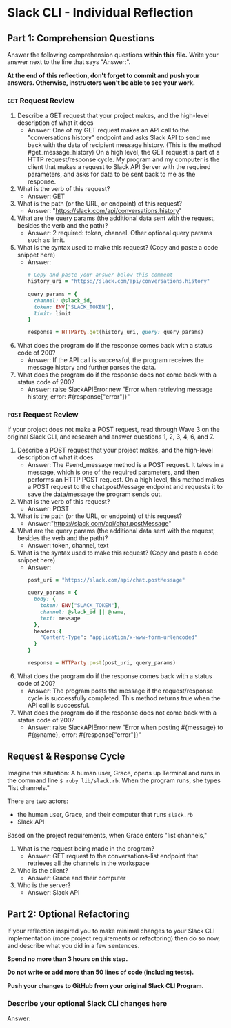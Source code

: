 # Slack CLI - Individual Reflection

## Part 1: Comprehension Questions

Answer the following comprehension questions **within this file.** Write your answer next to the line that says "Answer:".

**At the end of this reflection, don't forget to commit and push your answers. Otherwise, instructors won't be able to see your work.**

### `GET` Request Review

1. Describe a GET request that your project makes, and the high-level description of what it does
    - Answer: One of my GET request makes an API call to the "conversations history" endpoint and asks Slack API to send me back with the data of recipient message history. (This is the method #get_message_history)
    On a high level, the GET request is part of a HTTP request/response cycle. My program and my computer is the client that makes a request to Slack API Server with the required parameters, and asks for data to be sent back to me as the response. 
1. What is the verb of this request?
    - Answer: GET
1. What is the path (or the URL, or endpoint) of this request?
    - Answer: "https://slack.com/api/conversations.history"
1. What are the query params (the additional data sent with the request, besides the verb and the path)?
    - Answer: 2 required: token, channel. Other optional query params such as limit.
1. What is the syntax used to make this request? (Copy and paste a code snippet here)
    - Answer:
      ```ruby
      # Copy and paste your answer below this comment
      history_uri = "https://slack.com/api/conversations.history"
    
      query_params = {
        channel: @slack_id,
        token: ENV["SLACK_TOKEN"],
        limit: limit
      }

      response = HTTParty.get(history_uri, query: query_params)
      ```
1. What does the program do if the response comes back with a status code of 200?
    - Answer: If the API call is successful, the program receives the message history and further parses the data.
1. What does the program do if the response does not come back with a status code of 200?
    - Answer: raise SlackAPIError.new "Error when retrieving message history, error: #{response["error"]}"

### `POST` Request Review

If your project does not make a POST request, read through Wave 3 on the original Slack CLI, and research and answer questions 1, 2, 3, 4, 6, and 7.

1. Describe a POST request that your project makes, and the high-level description of what it does
    - Answer: The #send_message method is a POST request. It takes in a message, which is one of the required parameters, and then performs an HTTP POST request. 
    On a high level, this method makes a POST request to the chat.postMessage endpoint and requests it to save the data/message the program sends out.
1. What is the verb of this request?
    - Answer: POST
1. What is the path (or the URL, or endpoint) of this request?
    - Answer:"https://slack.com/api/chat.postMessage"
1. What are the query params (the additional data sent with the request, besides the verb and the path)?
    - Answer: token, channel, text
1. What is the syntax used to make this request? (Copy and paste a code snippet here)
    - Answer:
      ```ruby
      post_uri = "https://slack.com/api/chat.postMessage"

      query_params = {
        body: {
          token: ENV["SLACK_TOKEN"],
          channel: @slack_id || @name,
          text: message
        },
        headers:{
          "Content-Type": "application/x-www-form-urlencoded"
        }
      }

      response = HTTParty.post(post_uri, query_params)
      ```
1. What does the program do if the response comes back with a status code of 200?
    - Answer: The program posts the message if the request/response cycle is successfully completed. This method returns true when the API call is successful.
1. What does the program do if the response does not come back with a status code of 200?
    - Answer: raise SlackAPIError.new "Error when posting #{message} to #{@name}, error: #{response["error"]}"

## Request & Response Cycle

Imagine this situation: A human user, Grace, opens up Terminal and runs in the command line `$ ruby lib/slack.rb`. When the program runs, she types "list channels."

There are two actors:
  - the human user, Grace, and their computer that runs `slack.rb`
  - Slack API

Based on the project requirements, when Grace enters "list channels,"
1. What is the request being made in the program?
    - Answer: GET request to the conversations-list endpoint that retrieves all the channels in the workspace
1. Who is the client?
    - Answer: Grace and their computer
1. Who is the server?
    - Answer: Slack API

## Part 2: Optional Refactoring

If your reflection inspired you to make minimal changes to your Slack CLI implementation (more project requirements or refactoring) then do so now, and describe what you did in a few sentences.

**Spend no more than 3 hours on this step.**

**Do not write or add more than 50 lines of code (including tests).**

**Push your changes to GitHub from your original Slack CLI Program.**

### Describe your optional Slack CLI changes here

Answer: 
